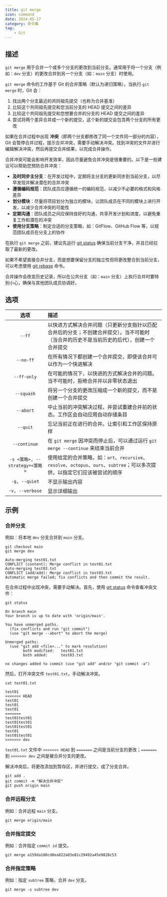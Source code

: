 ```yaml
---
title: git merge
icon: command
date: 2024-05-17
category: 命令集
tag:
    - Git
---
```


## 描述

`git merge` 用于合并一个或多个分支的更改到当前分支。通常用于将一个分支（例如：`dev` 分支）的更改合并到另一个分支（如：`main` 分支）时使用。

`git merge` 命令的工作基于 Git 的合并策略（默认为递归策略）。当执行 `git merge` 时，Git 会：

1. 找出两个分支最近的共同祖先提交（也称为合并基准）
2. 比较这个共同祖先提交和您当前分支的 HEAD 提交之间的差异
3. 比较这个共同祖先提交和您想要合并的分支的 HEAD 提交之间的差异
4. 尝试将两个差异合并成一个新的提交，这个新的提交会包含两个分支的所有更改

如果在合并过程中出现 **冲突**（即两个分支都修改了同一个文件同一部分的内容），Git 会暂停合并过程，提示合并冲突，需要手动解决冲突。找到冲突的文件并进行编辑解决冲突，然后再提交合并结果，以完成合并操作。

合并冲突可能会影响开发效率，因此尽量避免合并冲突是很重要的。以下是一些建议可以帮助您预防合并冲突：

- **及时同步主分支**：在开发过程中，定期将主分支的更新同步到当前分支，以尽早发现并解决潜在的合并冲突
- **遵循编码规范**：团队成员应遵循统一的编码规范，以减少不必要的格式和风格差异
- **划分模块**：尽量将项目划分为独立的模块，让团队成员在不同的模块上进行开发，以减少合并冲突的可能性
- **定期沟通**：团队成员之间应保持良好的沟通，共享开发计划和进度，以避免重复工作和潜在的冲突
- **使用分支策略**：制定合适的分支策略，如：GitFlow、GitHub Flow 等，以规范团队成员在分支上的协作

在执行 `git merge` 之前，建议先运行 [git status](./git_status.md) 确保当前分支干净，并且已经拉取了最新的更改。

如果不希望直接合并分支，而是想要保留分支的独立性但将更改整合到当前分支，可以考虑使用 [git rebase](./git_rebase.md) 命令。

合并操作会改变历史记录，所以在公共分支（如：`main` 分支）上执行合并时要特别小心，确保与其他团队成员协调好。

## 选项

|  选项  |  描述  |
|  :----:  |  :----  |
|  `--ff`  |  以快进方式解决合并问题（只更新分支指针以匹配合并后的分支；不创建合并提交）。当不可能时（当合并的历史不是当前历史的后代），创建一个合并提交  |
|  `--no-ff`  |  在所有情况下都创建一个合并提交，即使该合并可以作为一个快进解决  |
|  `--ff-only`  |  在可能的情况下，以快进的方式解决合并的问题。当不可能时，拒绝合并并以非零状态退出  |
|  `--squash`  |  将另一个分支的更改压缩成一个新的提交，而不是创建一个合并提交  |
|  `--abort`  |  中止当前的冲突解决过程，并尝试重建合并前的状态。工作区会自动应用自动存储条目  |
|  `--quit`  |  忘记当前正在进行的合并。让索引和工作区保持原样  |
|  `--continue`  |  在 `git merge` 因冲突而停止后，可以通过运行 `git merge --continue` 来结束当前合并  |
|  `-s <策略>, --strategy=<策略>`  |  使用给定的合并策略，如：`ort`、`recursive`、`resolve`、`octopus`、`ours`、`subtree`；可以多次提供，以指定它们应该被尝试的顺序  |
|  `-q, --quiet`  |  不显示输出内容  |
|  `-v, --verbose`  |  显示详细输出  |

## 示例

### 合并分支

例如：将本地 `dev` 分支合并到 `main` 分支。

```shell
git checkout main
git merge dev

Auto-merging test01.txt
CONFLICT (content): Merge conflict in test01.txt
Auto-merging test03.txt
CONFLICT (add/add): Merge conflict in test03.txt
Automatic merge failed; fix conflicts and then commit the result.
```

在合并过程中出现冲突，需要手动解决。首先，使用 [git status](./git_status.md) 命令查看冲突文件：

```shell
git status

On branch main
Your branch is up to date with 'origin/main'.

You have unmerged paths.
  (fix conflicts and run "git commit")
  (use "git merge --abort" to abort the merge)

Unmerged paths:
  (use "git add <file>..." to mark resolution)
        both modified:   test01.txt
        both added:      test03.txt

no changes added to commit (use "git add" and/or "git commit -a")
```

然后，打开冲突文件 `test01.txt`，手动解决冲突。

```shell
cat test01.txt

test01
<<<<<<< HEAD
test01
test01
test01
=======
test01test01
test01test01
test01test01
test01
test01test01
>>>>>>> dev
```

`test01.txt` 文件中 `<<<<<<< HEAD` 到 `=======` 之间是当前分支的更改；`=======` 到 `>>>>>>> dev` 之间是被合并分支的更改。

解决冲突后，将更改添加到暂存区，并进行提交，成了分支合并。

```shell
git add .
git commit -m "解决合并冲突"
git push origin main
```

### 合并远程分支

例如：合并远程 `main` 分支。

```shell
git merge origin/main
```

### 合并指定提交

例如：合并指定 `commit id` 提交。

```shell
git merge a159da180cd0ea822a03e81c29492a45e9828c53
```

### 合并指定策略

例如：指定 `subtree` 策略，合并 `dev` 分支。

```shell
git merge -s subtree dev
```
